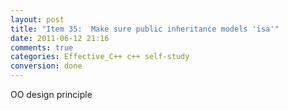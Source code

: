 ```yaml
---
layout: post
title: "Item 35:  Make sure public inheritance models 'isa'"
date: 2011-06-12 21:16
comments: true
categories: Effective_C++ c++ self-study
conversion: done
---
```


OO design principle

